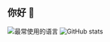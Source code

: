 ## 你好 👋

![最常使用的语言](https://github-readme-stats.vercel.app/api/top-langs/?username=xc2f&layout=compact)
![GitHub stats](https://github-readme-stats.vercel.app/api?username=xc2f&show_icons=true&rank_icon=percentile)






<!--
**xc2f/xc2f** is a ✨ _special_ ✨ repository because its `README.md` (this file) appears on your GitHub profile.

Here are some ideas to get you started:

- 🔭 I’m currently working on ...
- 🌱 I’m currently learning ...
- 👯 I’m looking to collaborate on ...
- 🤔 I’m looking for help with ...
- 💬 Ask me about ...
- 📫 How to reach me: ...
- 😄 Pronouns: ...
- ⚡ Fun fact: ...
-->
